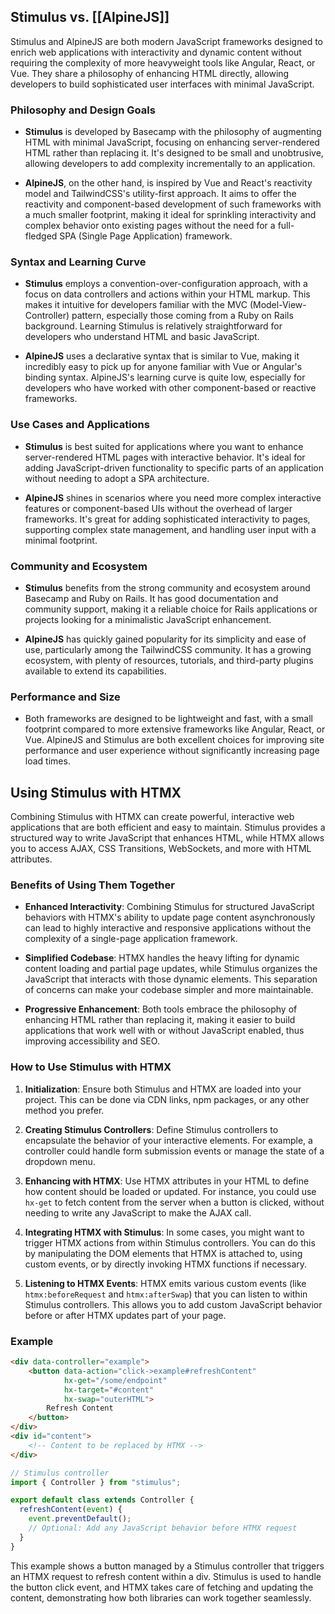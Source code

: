 ## Stimulus vs. [[AlpineJS]]

Stimulus and AlpineJS are both modern JavaScript frameworks designed to enrich web applications with interactivity and dynamic content without requiring the complexity of more heavyweight tools like Angular, React, or Vue. They share a philosophy of enhancing HTML directly, allowing developers to build sophisticated user interfaces with minimal JavaScript.

### Philosophy and Design Goals

- **Stimulus** is developed by Basecamp with the philosophy of augmenting HTML with minimal JavaScript, focusing on enhancing server-rendered HTML rather than replacing it. It's designed to be small and unobtrusive, allowing developers to add complexity incrementally to an application.

- **AlpineJS**, on the other hand, is inspired by Vue and React's reactivity model and TailwindCSS's utility-first approach. It aims to offer the reactivity and component-based development of such frameworks with a much smaller footprint, making it ideal for sprinkling interactivity and complex behavior onto existing pages without the need for a full-fledged SPA (Single Page Application) framework.

### Syntax and Learning Curve

- **Stimulus** employs a convention-over-configuration approach, with a focus on data controllers and actions within your HTML markup. This makes it intuitive for developers familiar with the MVC (Model-View-Controller) pattern, especially those coming from a Ruby on Rails background. Learning Stimulus is relatively straightforward for developers who understand HTML and basic JavaScript.

- **AlpineJS** uses a declarative syntax that is similar to Vue, making it incredibly easy to pick up for anyone familiar with Vue or Angular's binding syntax. AlpineJS's learning curve is quite low, especially for developers who have worked with other component-based or reactive frameworks.

### Use Cases and Applications

- **Stimulus** is best suited for applications where you want to enhance server-rendered HTML pages with interactive behavior. It's ideal for adding JavaScript-driven functionality to specific parts of an application without needing to adopt a SPA architecture.

- **AlpineJS** shines in scenarios where you need more complex interactive features or component-based UIs without the overhead of larger frameworks. It's great for adding sophisticated interactivity to pages, supporting complex state management, and handling user input with a minimal footprint.

### Community and Ecosystem

- **Stimulus** benefits from the strong community and ecosystem around Basecamp and Ruby on Rails. It has good documentation and community support, making it a reliable choice for Rails applications or projects looking for a minimalistic JavaScript enhancement.

- **AlpineJS** has quickly gained popularity for its simplicity and ease of use, particularly among the TailwindCSS community. It has a growing ecosystem, with plenty of resources, tutorials, and third-party plugins available to extend its capabilities.

### Performance and Size

- Both frameworks are designed to be lightweight and fast, with a small footprint compared to more extensive frameworks like Angular, React, or Vue. AlpineJS and Stimulus are both excellent choices for improving site performance and user experience without significantly increasing page load times.

## Using Stimulus with HTMX

Combining Stimulus with HTMX can create powerful, interactive web applications that are both efficient and easy to maintain. Stimulus provides a structured way to write JavaScript that enhances HTML, while HTMX allows you to access AJAX, CSS Transitions, WebSockets, and more with HTML attributes. 

### Benefits of Using Them Together

- **Enhanced Interactivity**: Combining Stimulus for structured JavaScript behaviors with HTMX's ability to update page content asynchronously can lead to highly interactive and responsive applications without the complexity of a single-page application framework.
  
- **Simplified Codebase**: HTMX handles the heavy lifting for dynamic content loading and partial page updates, while Stimulus organizes the JavaScript that interacts with those dynamic elements. This separation of concerns can make your codebase simpler and more maintainable.

- **Progressive Enhancement**: Both tools embrace the philosophy of enhancing HTML rather than replacing it, making it easier to build applications that work well with or without JavaScript enabled, thus improving accessibility and SEO.

### How to Use Stimulus with HTMX

1. **Initialization**: Ensure both Stimulus and HTMX are loaded into your project. This can be done via CDN links, npm packages, or any other method you prefer.

2. **Creating Stimulus Controllers**: Define Stimulus controllers to encapsulate the behavior of your interactive elements. For example, a controller could handle form submission events or manage the state of a dropdown menu.

3. **Enhancing with HTMX**: Use HTMX attributes in your HTML to define how content should be loaded or updated. For instance, you could use `hx-get` to fetch content from the server when a button is clicked, without needing to write any JavaScript to make the AJAX call.

4. **Integrating HTMX with Stimulus**: In some cases, you might want to trigger HTMX actions from within Stimulus controllers. You can do this by manipulating the DOM elements that HTMX is attached to, using custom events, or by directly invoking HTMX functions if necessary.

5. **Listening to HTMX Events**: HTMX emits various custom events (like `htmx:beforeRequest` and `htmx:afterSwap`) that you can listen to within Stimulus controllers. This allows you to add custom JavaScript behavior before or after HTMX updates part of your page.

### Example

```html
<div data-controller="example">
    <button data-action="click->example#refreshContent"
            hx-get="/some/endpoint"
            hx-target="#content"
            hx-swap="outerHTML">
        Refresh Content
    </button>
</div>
<div id="content">
    <!-- Content to be replaced by HTMX -->
</div>
```

```javascript
// Stimulus controller
import { Controller } from "stimulus";

export default class extends Controller {
  refreshContent(event) {
    event.preventDefault();
    // Optional: Add any JavaScript behavior before HTMX request
  }
}
```

This example shows a button managed by a Stimulus controller that triggers an HTMX request to refresh content within a div. Stimulus is used to handle the button click event, and HTMX takes care of fetching and updating the content, demonstrating how both libraries can work together seamlessly.


